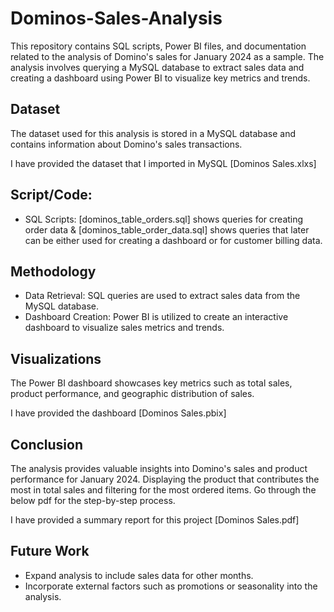 # Dominos-Sales-Analysis
This repository contains SQL scripts, Power BI files, and documentation related to the analysis of Domino's sales for January 2024 as a sample. The analysis involves querying a MySQL database to extract sales data and creating a dashboard using Power BI to visualize key metrics and trends.

## Dataset
The dataset used for this analysis is stored in a MySQL database and contains information about Domino's sales transactions.

I have provided the dataset that I imported in MySQL [Dominos Sales.xlxs]

## Script/Code:
- SQL Scripts: [dominos_table_orders.sql] shows queries for creating order data & [dominos_table_order_data.sql] shows queries that later can be either used for creating a dashboard or for customer billing data.

## Methodology
- Data Retrieval: SQL queries are used to extract sales data from the MySQL database.
- Dashboard Creation: Power BI is utilized to create an interactive dashboard to visualize sales metrics and trends.

## Visualizations
The Power BI dashboard showcases key metrics such as total sales, product performance, and geographic distribution of sales.

I have provided the dashboard [Dominos Sales.pbix]

## Conclusion
The analysis provides valuable insights into Domino's sales and product performance for January 2024. Displaying the product that contributes the most in total sales and filtering for the most ordered items. Go through the below pdf for the step-by-step process.

I have provided a summary report for this project [Dominos Sales.pdf]

## Future Work
- Expand analysis to include sales data for other months.
- Incorporate external factors such as promotions or seasonality into the analysis.
